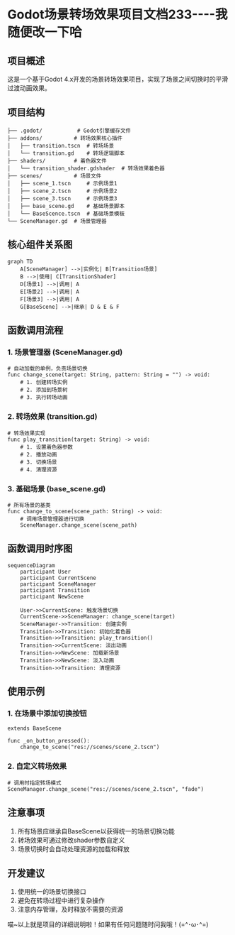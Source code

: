 # Godot场景转场效果项目文档233----我随便改一下哈

## 项目概述
这是一个基于Godot 4.x开发的场景转场效果项目，实现了场景之间切换时的平滑过渡动画效果。

## 项目结构
```
├── .godot/           # Godot引擎缓存文件
├── addons/          # 转场效果核心插件
│   ├── transition.tscn  # 转场场景
│   └── transition.gd    # 转场逻辑脚本
├── shaders/         # 着色器文件
│   └── transition_shader.gdshader  # 转场效果着色器
├── scenes/          # 场景文件
│   ├── scene_1.tscn     # 示例场景1
│   ├── scene_2.tscn     # 示例场景2
│   ├── scene_3.tscn     # 示例场景3
│   ├── base_scene.gd    # 基础场景脚本
│   └── BaseScence.tscn  # 基础场景模板
└── SceneManager.gd  # 场景管理器
```

## 核心组件关系图
```mermaid
graph TD
    A[SceneManager] -->|实例化| B[Transition场景]
    B -->|使用| C[TransitionShader]
    D[场景1] -->|调用| A
    E[场景2] -->|调用| A
    F[场景3] -->|调用| A
    G[BaseScene] -->|继承| D & E & F
```

## 函数调用流程

### 1. 场景管理器 (SceneManager.gd)
```gdscript
# 自动加载的单例，负责场景切换
func change_scene(target: String, pattern: String = "") -> void:
    # 1. 创建转场实例
    # 2. 添加到场景树
    # 3. 执行转场动画
```

### 2. 转场效果 (transition.gd)
```gdscript
# 转场效果实现
func play_transition(target: String) -> void:
    # 1. 设置着色器参数
    # 2. 播放动画
    # 3. 切换场景
    # 4. 清理资源
```

### 3. 基础场景 (base_scene.gd)
```gdscript
# 所有场景的基类
func change_to_scene(scene_path: String) -> void:
    # 调用场景管理器进行切换
    SceneManager.change_scene(scene_path)
```

## 函数调用时序图
```mermaid
sequenceDiagram
    participant User
    participant CurrentScene
    participant SceneManager
    participant Transition
    participant NewScene

    User->>CurrentScene: 触发场景切换
    CurrentScene->>SceneManager: change_scene(target)
    SceneManager->>Transition: 创建实例
    Transition->>Transition: 初始化着色器
    Transition->>Transition: play_transition()
    Transition->>CurrentScene: 淡出动画
    Transition->>NewScene: 加载新场景
    Transition->>NewScene: 淡入动画
    Transition->>Transition: 清理资源
```

## 使用示例

### 1. 在场景中添加切换按钮
```gdscript
extends BaseScene

func _on_button_pressed():
    change_to_scene("res://scenes/scene_2.tscn")
```

### 2. 自定义转场效果
```gdscript
# 调用时指定转场模式
SceneManager.change_scene("res://scenes/scene_2.tscn", "fade")
```

## 注意事项
1. 所有场景应继承自BaseScene以获得统一的场景切换功能
2. 转场效果可通过修改shader参数自定义
3. 场景切换时会自动处理资源的加载和释放

## 开发建议
1. 使用统一的场景切换接口
2. 避免在转场过程中进行复杂操作
3. 注意内存管理，及时释放不需要的资源

喵~以上就是项目的详细说明啦！如果有任何问题随时问我哦！(=^･ω･^=) 